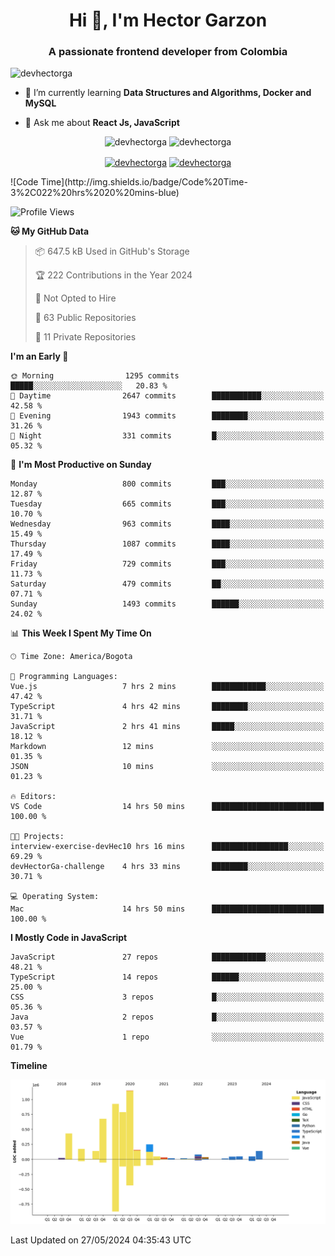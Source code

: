 <h1 align="center">Hi 👋, I'm Hector Garzon</h1>
<h3 align="center">A passionate frontend developer from Colombia</h3>

<p align="left"> <img src="https://komarev.com/ghpvc/?username=devhectorga" alt="devhectorga" /> </p>

- 🌱 I’m currently learning **Data Structures and Algorithms, Docker and MySQL**

- 💬 Ask me about **React Js, JavaScript**

<p align="center"> <img src="https://github-readme-stats.vercel.app/api?username=devhectorga&count_private=true&show_icons=true" alt="devhectorga" /> <img src="https://github-readme-stats.vercel.app/api/top-langs/?username=devhectorga&layout=compact" alt="devhectorga" /></p>

<p align="center">
<a href="https://twitter.com/devhectorga" target="blank"><img align="center" src="https://cdn.jsdelivr.net/npm/simple-icons@3.0.1/icons/twitter.svg" alt="devhectorga" height="20" width="20" /></a>
<a href="https://linkedin.com/in/devhectorga" target="blank"><img align="center" src="https://cdn.jsdelivr.net/npm/simple-icons@3.0.1/icons/linkedin.svg" alt="devhectorga" height="20" width="20" /></a>
</p>
<!--START_SECTION:waka-->
![Code Time](http://img.shields.io/badge/Code%20Time-3%2C022%20hrs%2020%20mins-blue)

![Profile Views](http://img.shields.io/badge/Profile%20Views-0-blue)

**🐱 My GitHub Data** 

> 📦 647.5 kB Used in GitHub's Storage 
 > 
> 🏆 222 Contributions in the Year 2024
 > 
> 🚫 Not Opted to Hire
 > 
> 📜 63 Public Repositories 
 > 
> 🔑 11 Private Repositories 
 > 
**I'm an Early 🐤** 

```text
🌞 Morning                1295 commits        █████░░░░░░░░░░░░░░░░░░░░   20.83 % 
🌆 Daytime                2647 commits        ███████████░░░░░░░░░░░░░░   42.58 % 
🌃 Evening                1943 commits        ████████░░░░░░░░░░░░░░░░░   31.26 % 
🌙 Night                  331 commits         █░░░░░░░░░░░░░░░░░░░░░░░░   05.32 % 
```
📅 **I'm Most Productive on Sunday** 

```text
Monday                   800 commits         ███░░░░░░░░░░░░░░░░░░░░░░   12.87 % 
Tuesday                  665 commits         ███░░░░░░░░░░░░░░░░░░░░░░   10.70 % 
Wednesday                963 commits         ████░░░░░░░░░░░░░░░░░░░░░   15.49 % 
Thursday                 1087 commits        ████░░░░░░░░░░░░░░░░░░░░░   17.49 % 
Friday                   729 commits         ███░░░░░░░░░░░░░░░░░░░░░░   11.73 % 
Saturday                 479 commits         ██░░░░░░░░░░░░░░░░░░░░░░░   07.71 % 
Sunday                   1493 commits        ██████░░░░░░░░░░░░░░░░░░░   24.02 % 
```


📊 **This Week I Spent My Time On** 

```text
🕑︎ Time Zone: America/Bogota

💬 Programming Languages: 
Vue.js                   7 hrs 2 mins        ████████████░░░░░░░░░░░░░   47.42 % 
TypeScript               4 hrs 42 mins       ████████░░░░░░░░░░░░░░░░░   31.71 % 
JavaScript               2 hrs 41 mins       █████░░░░░░░░░░░░░░░░░░░░   18.12 % 
Markdown                 12 mins             ░░░░░░░░░░░░░░░░░░░░░░░░░   01.35 % 
JSON                     10 mins             ░░░░░░░░░░░░░░░░░░░░░░░░░   01.23 % 

🔥 Editors: 
VS Code                  14 hrs 50 mins      █████████████████████████   100.00 % 

🐱‍💻 Projects: 
interview-exercise-devHec10 hrs 16 mins      █████████████████░░░░░░░░   69.29 % 
devHectorGa-challenge    4 hrs 33 mins       ████████░░░░░░░░░░░░░░░░░   30.71 % 

💻 Operating System: 
Mac                      14 hrs 50 mins      █████████████████████████   100.00 % 
```

**I Mostly Code in JavaScript** 

```text
JavaScript               27 repos            ████████████░░░░░░░░░░░░░   48.21 % 
TypeScript               14 repos            ██████░░░░░░░░░░░░░░░░░░░   25.00 % 
CSS                      3 repos             █░░░░░░░░░░░░░░░░░░░░░░░░   05.36 % 
Java                     2 repos             █░░░░░░░░░░░░░░░░░░░░░░░░   03.57 % 
Vue                      1 repo              ░░░░░░░░░░░░░░░░░░░░░░░░░   01.79 % 
```



**Timeline**

![Lines of Code chart](https://raw.githubusercontent.com/devHectorGa/devHectorGa/master/assets/bar_graph.png)


 Last Updated on 27/05/2024 04:35:43 UTC
<!--END_SECTION:waka-->
